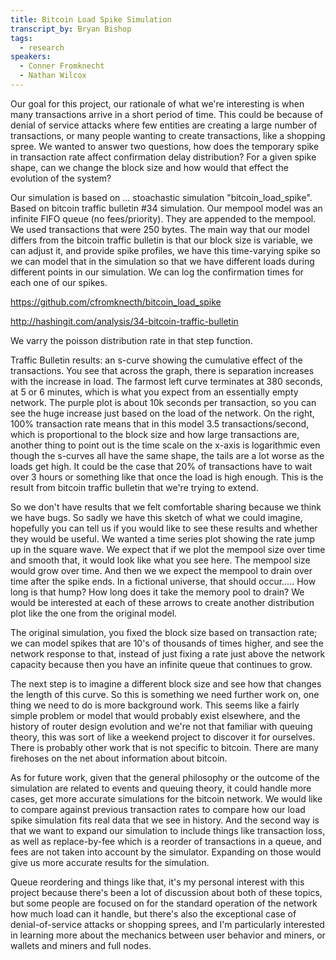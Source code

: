 ```yaml
---
title: Bitcoin Load Spike Simulation
transcript_by: Bryan Bishop
tags:
  - research
speakers:
  - Conner Fromknecht
  - Nathan Wilcox
---
```

Our goal for this project, our rationale of what we're interesting is when many transactions arrive in a short period of time. This could be because of denial of service attacks where few entities are creating a large number of transactions, or many people wanting to create transactions, like a shopping spree. We wanted to answer two questions, how does the temporary spike in transaction rate affect confirmation delay distribution? For a given spike shape, can we change the block size and how would that effect the evolution of the system?

Our simulation is based on ... stoachastic simulation "bitcoin\_load\_spike". Based on bitcoin traffic bulletin #34 simulation. Our mempool model was an infinite FIFO queue (no fees/priority). They are appended to the mempool. We used transactions that were 250 bytes. The main way that our model differs from the bitcoin traffic bulletin is that our block size is variable, we can adjust it, and provide spike profiles, we have this time-varying spike so we can model that in the simulation so that we have different loads during different points in our simulation. We can log the confirmation times for each one of our spikes.

<https://github.com/cfromknecth/bitcoin_load_spike>

<http://hashingit.com/analysis/34-bitcoin-traffic-bulletin>

We varry the poisson distribution rate in that step function.

Traffic Bulletin results: an s-curve showing the cumulative effect of the transactions. You see that across the graph, there is separation increases with the increase in load. The farmost left curve terminates at 380 seconds, at 5 or 6 minutes, which is what you expect from an essentially empty network. The purple plot is about 10k seconds per transaction, so you can see the huge increase just based on the load of the network. On the right, 100% transaction rate means that in this model 3.5 transactions/second, which is proportional to the block size and how large transactions are, another thing to point out is the time scale on the x-axis is logarithmic even though the s-curves all have the same shape, the tails are a lot worse as the loads get high. It could be the case that 20% of transactions have to wait over 3 hours or something like that once the load is high enough. This is the result from bitcoin traffic bulletin that we're trying to extend.

So we don't have results that we felt comfortable sharing because we think we have bugs. So sadly we have this sketch of what we could imagine, hopefully you can tell us if you would like to see these results and whether they would be useful. We wanted a time series plot showing the rate jump up in the square wave. We expect that if we plot the mempool size over time and smooth that, it would look like what you see here. The mempool size would grow over time. And then we we expect the mempool to drain over time after the spike ends. In a fictional universe, that should occur..... How long is that hump? How long does it take the memory pool to drain? We would be interested at each of these arrows to create another distribution plot like the one from the original model.

The original simulation, you fixed the block size based on transaction rate; we can model spikes that are 10's of thousands of times higher, and see the network response to that, instead of just fixing a rate just above the network capacity because then you have an infinite queue that continues to grow.

The next step is to imagine a different block size and see how that changes the length of this curve. So this is something we need further work on, one thing we need to do is more background work. This seems like a fairly simple problem or model that would probably exist elsewhere, and the history of router design evolution and we're not that familiar with queuing theory, this was sort of like a weekend project to discover it for ourselves. There is probably other work that is not specific to bitcoin. There are many firehoses on the net about information about bitcoin.

As for future work, given that the general philosophy or the outcome of the simulation are related to events and queuing theory, it could handle more cases, get more accurate simulations for the bitcoin network. We would like to compare against previous transaction rates to compare how our load spike simulation fits real data that we see in history. And the second way is that we want to expand our simulation to include things like transaction loss, as well as replace-by-fee which is a reorder of transactions in a queue, and fees are not taken into account by the simulator. Expanding on those would give us more accurate results for the simulation.

Queue reordering and things like that, it's my personal interest with this project because there's been a lot of discussion about both of these topics, but some people are focused on for the standard operation of the network how much load can it handle, but there's also the exceptional case of denial-of-service attacks or shopping sprees, and I'm particularly interested in learning more about the mechanics between user behavior and miners, or wallets and miners and full nodes.
